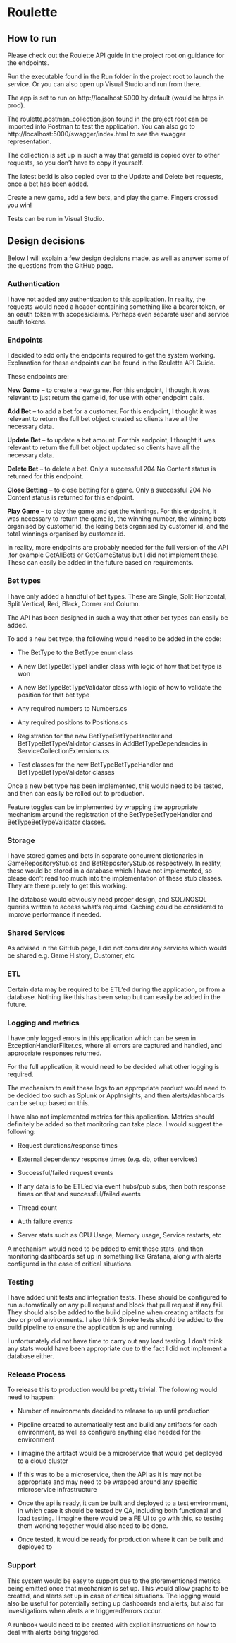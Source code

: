 # Roulette 

## How to run 

Please check out the Roulette API guide in the project root on guidance for the endpoints. 

Run the executable found in the Run folder in the project root to launch the service. Or you can also open up Visual Studio and run from there. 

The app is set to run on http://localhost:5000 by default (would be https in prod). 

The roulette.postman_collection.json found in the project root can be imported into Postman to test the application. You can also go to http://localhost:5000/swagger/index.html to see the swagger representation.

The collection is set up in such a way that gameId is copied over to other requests, so you don’t have to copy it yourself. 

The latest betId is also copied over to the Update and Delete bet requests, once a bet has been added. 

Create a new game, add a few bets, and play the game. Fingers crossed you win! 

Tests can be run in Visual Studio. 

## Design decisions 

Below I will explain a few design decisions made, as well as answer some of the questions from the GitHub page. 

### Authentication 

I have not added any authentication to this application. In reality, the requests would need a header containing something like a bearer token, or an oauth token with scopes/claims. Perhaps even separate user and service oauth tokens. 

### Endpoints 

I decided to add only the endpoints required to get the system working. Explanation for these endpoints can be found in the Roulette API Guide. 

These endpoints are: 

**New Game** – to create a new game. For this endpoint, I thought it was relevant to just return the game id, for use with other endpoint calls. 

**Add Bet** – to add a bet for a customer. For this endpoint, I thought it was relevant to return the full bet object created so clients have all the necessary data. 

**Update Bet** – to update a bet amount. For this endpoint, I thought it was relevant to return the full bet object updated so clients have all the necessary data. 

**Delete Bet** – to delete a bet. Only a successful 204 No Content status is returned for this endpoint. 

**Close Betting** – to close betting for a game. Only a successful 204 No Content status is returned for this endpoint. 

**Play Game** – to play the game and get the winnings. For this endpoint, it was necessary to return the game id, the winning number, the winning bets organised by customer id, the losing bets organised by customer id, and the total winnings organised by customer id. 

In reality, more endpoints are probably needed for the full version of the API ,for example GetAllBets or GetGameStatus but I did not implement these. These can easily be added in the future based on requirements. 

### Bet types 

I have only added a handful of bet types. These are Single, Split Horizontal, Split Vertical, Red, Black, Corner and Column. 

The API has been designed in such a way that other bet types can easily be added. 

To add a new bet type, the following would need to be added in the code: 

* The BetType to the BetType enum class 

* A new BetTypeBetTypeHandler class with logic of how that bet type is won 

* A new BetTypeBetTypeValidator class with logic of how to validate the position for that bet type 

* Any required numbers to Numbers.cs 

* Any required positions to Positions.cs 

* Registration for the new BetTypeBetTypeHandler and  BetTypeBetTypeValidator classes in AddBetTypeDependencies in ServiceCollectionExtensions.cs 

* Test classes for the new BetTypeBetTypeHandler and  BetTypeBetTypeValidator classes 

Once a new bet type has been implemented, this would need to be tested, and then can easily be rolled out to production. 

Feature toggles can be implemented by wrapping the appropriate mechanism around the registration of the BetTypeBetTypeHandler and BetTypeBetTypeValidator classes. 

### Storage 

I have stored games and bets in separate concurrent dictionaries in GameRepositoryStub.cs and BetRepositoryStub.cs respectively. In reality, these would be stored in a database which I have not implemented, so please don’t read too much into the implementation of these stub classes. They are there purely to get this working. 

The database would obviously need proper design, and SQL/NOSQL queries written to access what’s required. Caching could be considered to improve performance if needed. 

### Shared Services 

As advised in the GitHub page, I did not consider any services which would be shared e.g. Game History, Customer, etc 

### ETL 

Certain data may be required to be ETL’ed during the application, or from a database. Nothing like this has been setup but can easily be added in the future. 

### Logging and metrics 

I have only logged errors in this application which can be seen in ExceptionHandlerFilter.cs, where all errors are captured and handled, and appropriate responses returned. 

For the full application, it would need to be decided what other logging is required.  

The mechanism to emit these logs to an appropriate product would need to be decided too such as Splunk or AppInsights, and then alerts/dashboards can be set up based on this. 

I have also not implemented metrics for this application. Metrics should definitely be added so that monitoring can take place. I would suggest the following: 

* Request durations/response times 

* External dependency response times (e.g. db, other services) 

* Successful/failed request events 

* If any data is to be ETL’ed via event hubs/pub subs, then both response times on that and successful/failed events 

* Thread count 

* Auth failure events 

* Server stats such as CPU Usage, Memory usage, Service restarts, etc 

A mechanism would need to be added to emit these stats, and then monitoring dashboards set up in something like Grafana, along with alerts configured in the case of critical situations. 

### Testing 

I have added unit tests and integration tests. These should be configured to run automatically on any pull request and block that pull request if any fail. They should also be added to the build pipeline when creating artifacts for dev or prod environments. I also think Smoke tests should be added to the build pipeline to ensure the application is up and running. 

I unfortunately did not have time to carry out any load testing. I don’t think any stats would have been appropriate due to the fact I did not implement a database either. 

### Release Process 

To release this to production would be pretty trivial. The following would need to happen: 

* Number of environments decided to release to up until production 

* Pipeline created to automatically test and build any artifacts for each environment, as well as configure anything else needed for the environment 

* I imagine the artifact would be a microservice that would get deployed to a cloud cluster 

* If this was to be a microservice, then the API as it is may not be appropriate and may need to be wrapped around any specific microservice infrastructure 

* Once the api is ready, it can be built and deployed to a test environment, in which case it should be tested by QA, including both functional and load testing. I imagine there would be a FE UI to go with this, so testing them working together would also need to be done. 

* Once tested, it would be ready for production where it can be built and deployed to 

### Support 

This system would be easy to support due to the aforementioned metrics being emitted once that mechanism is set up. This would allow graphs to be created, and alerts set up in case of critical situations. The logging would also be useful for potentially setting up dashboards and alerts, but also for investigations when alerts are triggered/errors occur. 

A runbook would need to be created with explicit instructions on how to deal with alerts being triggered. 